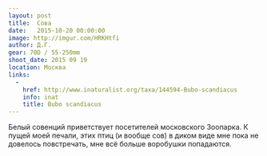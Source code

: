 ```yaml
---
layout: post
title:  Сова
date:   2015-10-20 00:00:00
image: http://imgur.com/HRKHtfi
author: Д.Г.
gear: 70D / 55-250mm
shoot_date: 2015 09 19
location: Москва
links:
  -
    href: http://www.inaturalist.org/taxa/144594-Bubo-scandiacus
    info: inat
    title: Bubo scandiacus
---
```


Белый совенций приветствует посетителей московского Зоопарка. К пущей моей печали, этих птиц (и вообще сов) в диком виде мне пока не довелось повстречать, мне всё больше воробушки попадаются.
